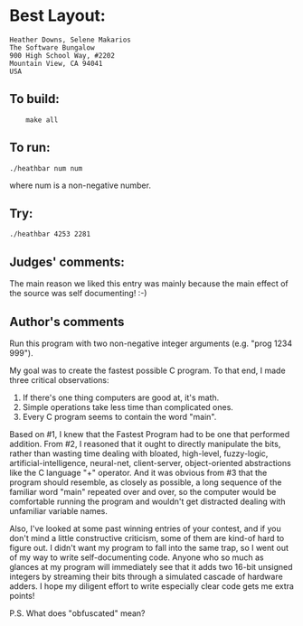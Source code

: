 # Best Layout:

    Heather Downs, Selene Makarios
    The Software Bungalow
    900 High School Way, #2202
    Mountain View, CA 94041
    USA

## To build:

        make all

## To run:

	./heathbar num num

where num is a non-negative number.

## Try:

	./heathbar 4253 2281


## Judges' comments:

The main reason we liked this entry was mainly because the main
effect of the source was self documenting!  :-)

## Author's comments

Run this program with two non-negative integer arguments
(e.g. "prog 1234 999").

My goal was to create the fastest possible C program. To that
end, I made three critical observations:

1. If there's one thing computers are good at, it's math.
2. Simple operations take less time than complicated ones.
3. Every C program seems to contain the word "main".

Based on #1, I knew that the Fastest Program had to be one that
performed addition. From #2, I reasoned that it ought to directly
manipulate the bits, rather than wasting time dealing with bloated,
high-level, fuzzy-logic, artificial-intelligence, neural-net,
client-server, object-oriented abstractions like the C language "+"
operator. And it was obvious from #3 that the program should
resemble, as closely as possible, a long sequence of the familiar
word "main" repeated over and over, so the computer would be
comfortable running the program and wouldn't get distracted dealing
with unfamiliar variable names.

Also, I've looked at some past winning entries of your contest, and
if you don't mind a little constructive criticism, some of them are
kind-of hard to figure out. I didn't want my program to fall into
the same trap, so I went out of my way to write self-documenting
code.  Anyone who so much as glances at my program will immediately
see that it adds two 16-bit unsigned integers by streaming their
bits through a simulated cascade of hardware adders. I hope my
diligent effort to write especially clear code gets me extra points!

P.S. What does "obfuscated" mean?

